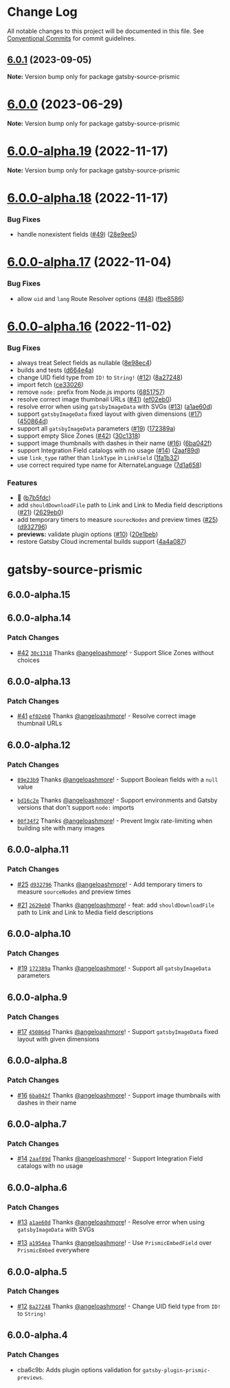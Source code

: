 # Change Log

All notable changes to this project will be documented in this file.
See [Conventional Commits](https://conventionalcommits.org) for commit guidelines.

## [6.0.1](https://github.com/prismicio-community/prismic-gatsby-early-access/compare/v6.0.0...v6.0.1) (2023-09-05)

**Note:** Version bump only for package gatsby-source-prismic





# [6.0.0](https://github.com/prismicio-community/prismic-gatsby-early-access/compare/v5.3.1...v6.0.0) (2023-06-29)

**Note:** Version bump only for package gatsby-source-prismic





# [6.0.0-alpha.19](https://github.com/prismicio-community/prismic-gatsby-early-access/compare/v6.0.0-alpha.18...v6.0.0-alpha.19) (2022-11-17)

**Note:** Version bump only for package gatsby-source-prismic





# [6.0.0-alpha.18](https://github.com/prismicio-community/prismic-gatsby-early-access/compare/v6.0.0-alpha.17...v6.0.0-alpha.18) (2022-11-17)

### Bug Fixes

- handle nonexistent fields ([#49](https://github.com/prismicio-community/prismic-gatsby-early-access/issues/49)) ([28e9ee5](https://github.com/prismicio-community/prismic-gatsby-early-access/commit/28e9ee551fa1a50b364d17dc19a7123c13b6971d))

# [6.0.0-alpha.17](https://github.com/prismicio-community/prismic-gatsby-early-access/compare/v6.0.0-alpha.16...v6.0.0-alpha.17) (2022-11-04)

### Bug Fixes

- allow `uid` and `lang` Route Resolver options ([#48](https://github.com/prismicio-community/prismic-gatsby-early-access/issues/48)) ([fbe8586](https://github.com/prismicio-community/prismic-gatsby-early-access/commit/fbe858663b17098c2305793b962ce45255c0cc18))

# [6.0.0-alpha.16](https://github.com/prismicio-community/prismic-gatsby-early-access/compare/v6.0.0-alpha.0...v6.0.0-alpha.16) (2022-11-02)

### Bug Fixes

- always treat Select fields as nullable ([8e98ec4](https://github.com/prismicio-community/prismic-gatsby-early-access/commit/8e98ec4df57a8cfb98a9365ecea0ba5c66a78128))
- builds and tests ([d664e4a](https://github.com/prismicio-community/prismic-gatsby-early-access/commit/d664e4acd50adc61a7671181d3daddbb623686df))
- change UID field type from `ID!` to `String!` ([#12](https://github.com/prismicio-community/prismic-gatsby-early-access/issues/12)) ([8a27248](https://github.com/prismicio-community/prismic-gatsby-early-access/commit/8a27248e4f82ab6d90b7980617e315ef3b3f0cb9))
- import fetch ([ce33026](https://github.com/prismicio-community/prismic-gatsby-early-access/commit/ce33026d379cee7145d5a482bebda185f74e4ef6))
- remove `node:` prefix from Node.js imports ([6851757](https://github.com/prismicio-community/prismic-gatsby-early-access/commit/6851757f4669bf6b385b84d99302b2d358d9461b))
- resolve correct image thumbnail URLs ([#41](https://github.com/prismicio-community/prismic-gatsby-early-access/issues/41)) ([ef02eb0](https://github.com/prismicio-community/prismic-gatsby-early-access/commit/ef02eb06294d2b5bd4a6ff20c54737600876edcc))
- resolve error when using `gatsbyImageData` with SVGs ([#13](https://github.com/prismicio-community/prismic-gatsby-early-access/issues/13)) ([a1ae60d](https://github.com/prismicio-community/prismic-gatsby-early-access/commit/a1ae60dec307f7017982adec228e2e4b539623cf))
- support `gatsbyImageData` fixed layout with given dimensions ([#17](https://github.com/prismicio-community/prismic-gatsby-early-access/issues/17)) ([450864d](https://github.com/prismicio-community/prismic-gatsby-early-access/commit/450864d085d14cf00f8f1985bebe43caf51175b0))
- support all `gatsbyImageData` parameters ([#19](https://github.com/prismicio-community/prismic-gatsby-early-access/issues/19)) ([172389a](https://github.com/prismicio-community/prismic-gatsby-early-access/commit/172389a752123738eb06cc33d8a8dd63467ce790))
- support empty Slice Zones ([#42](https://github.com/prismicio-community/prismic-gatsby-early-access/issues/42)) ([30c1318](https://github.com/prismicio-community/prismic-gatsby-early-access/commit/30c131860d7d72ddca467b11aa84f49f038c6e1e))
- support image thumbnails with dashes in their name ([#16](https://github.com/prismicio-community/prismic-gatsby-early-access/issues/16)) ([6ba042f](https://github.com/prismicio-community/prismic-gatsby-early-access/commit/6ba042fe33ec0678c04f69f70d5f20c1970fc7d3))
- support Integration Field catalogs with no usage ([#14](https://github.com/prismicio-community/prismic-gatsby-early-access/issues/14)) ([2aaf89d](https://github.com/prismicio-community/prismic-gatsby-early-access/commit/2aaf89d2816c244c1e44b261a94e5c420a0c8cbc))
- use `link_type` rather than `linkType` in `LinkField` ([1fa1b32](https://github.com/prismicio-community/prismic-gatsby-early-access/commit/1fa1b3284114f854b8e60fa1b29dcb6d5e1a8a56))
- use correct required type name for AlternateLanguage ([7d1a658](https://github.com/prismicio-community/prismic-gatsby-early-access/commit/7d1a65851571e95efde26cd75b7e5eaf8b3dbc70))

### Features

- 🍬 ([b7b5fdc](https://github.com/prismicio-community/prismic-gatsby-early-access/commit/b7b5fdc441672f08f4f3ec2d8654fd2610374132))
- add `shouldDownloadFile` path to Link and Link to Media field descriptions ([#21](https://github.com/prismicio-community/prismic-gatsby-early-access/issues/21)) ([2629eb0](https://github.com/prismicio-community/prismic-gatsby-early-access/commit/2629eb02e3b6ac6293b6c34bc2ea13f7a0b2a501))
- add temporary timers to measure `sourecNodes` and preview times ([#25](https://github.com/prismicio-community/prismic-gatsby-early-access/issues/25)) ([d932796](https://github.com/prismicio-community/prismic-gatsby-early-access/commit/d9327969bfd51ea975b9e611d4329cf2a39386dc))
- **previews:** validate plugin options ([#10](https://github.com/prismicio-community/prismic-gatsby-early-access/issues/10)) ([20e1beb](https://github.com/prismicio-community/prismic-gatsby-early-access/commit/20e1bebf34093e1add544ab090f1ed13475f5658))
- restore Gatsby Cloud incremental builds support ([4a4a087](https://github.com/prismicio-community/prismic-gatsby-early-access/commit/4a4a087b3b94b80a46b013dfc6d9a24f64611d7c))

# gatsby-source-prismic

## 6.0.0-alpha.15

## 6.0.0-alpha.14

### Patch Changes

- [#42](https://github.com/prismicio-community/prismic-gatsby-early-access/pull/42) [`30c1318`](https://github.com/prismicio-community/prismic-gatsby-early-access/commit/30c131860d7d72ddca467b11aa84f49f038c6e1e) Thanks [@angeloashmore](https://github.com/angeloashmore)! - Support Slice Zones without choices

## 6.0.0-alpha.13

### Patch Changes

- [#41](https://github.com/prismicio-community/prismic-gatsby-early-access/pull/41) [`ef02eb0`](https://github.com/prismicio-community/prismic-gatsby-early-access/commit/ef02eb06294d2b5bd4a6ff20c54737600876edcc) Thanks [@angeloashmore](https://github.com/angeloashmore)! - Resolve correct image thumbnail URLs

## 6.0.0-alpha.12

### Patch Changes

- [`89e23b9`](https://github.com/prismicio-community/prismic-gatsby-early-access/commit/89e23b95d6f729a5076ac7bcb78ba6f8018fec50) Thanks [@angeloashmore](https://github.com/angeloashmore)! - Support Boolean fields with a `null` value

* [`bd16c2e`](https://github.com/prismicio-community/prismic-gatsby-early-access/commit/bd16c2ef4a148afff8cec7935a43db24e9999d5e) Thanks [@angeloashmore](https://github.com/angeloashmore)! - Support environments and Gatsby versions that don't support `node:` imports

- [`00f34f2`](https://github.com/prismicio-community/prismic-gatsby-early-access/commit/00f34f2c851296d949bc511c42db631d78dbc302) Thanks [@angeloashmore](https://github.com/angeloashmore)! - Prevent Imgix rate-limiting when building site with many images

## 6.0.0-alpha.11

### Patch Changes

- [#25](https://github.com/prismicio-community/prismic-gatsby-early-access/pull/25) [`d932796`](https://github.com/prismicio-community/prismic-gatsby-early-access/commit/d9327969bfd51ea975b9e611d4329cf2a39386dc) Thanks [@angeloashmore](https://github.com/angeloashmore)! - Add temporary timers to measure `sourceNodes` and preview times

* [#21](https://github.com/prismicio-community/prismic-gatsby-early-access/pull/21) [`2629eb0`](https://github.com/prismicio-community/prismic-gatsby-early-access/commit/2629eb02e3b6ac6293b6c34bc2ea13f7a0b2a501) Thanks [@angeloashmore](https://github.com/angeloashmore)! - feat: add `shouldDownloadFile` path to Link and Link to Media field descriptions

## 6.0.0-alpha.10

### Patch Changes

- [#19](https://github.com/prismicio-community/prismic-gatsby-early-access/pull/19) [`172389a`](https://github.com/prismicio-community/prismic-gatsby-early-access/commit/172389a752123738eb06cc33d8a8dd63467ce790) Thanks [@angeloashmore](https://github.com/angeloashmore)! - Support all `gatsbyImageData` parameters

## 6.0.0-alpha.9

### Patch Changes

- [#17](https://github.com/prismicio-community/prismic-gatsby-early-access/pull/17) [`450864d`](https://github.com/prismicio-community/prismic-gatsby-early-access/commit/450864d085d14cf00f8f1985bebe43caf51175b0) Thanks [@angeloashmore](https://github.com/angeloashmore)! - Support `gatsbyImageData` fixed layout with given dimensions

## 6.0.0-alpha.8

### Patch Changes

- [#16](https://github.com/prismicio-community/prismic-gatsby-early-access/pull/16) [`6ba042f`](https://github.com/prismicio-community/prismic-gatsby-early-access/commit/6ba042fe33ec0678c04f69f70d5f20c1970fc7d3) Thanks [@angeloashmore](https://github.com/angeloashmore)! - Support image thumbnails with dashes in their name

## 6.0.0-alpha.7

### Patch Changes

- [#14](https://github.com/prismicio-community/prismic-gatsby-early-access/pull/14) [`2aaf89d`](https://github.com/prismicio-community/prismic-gatsby-early-access/commit/2aaf89d2816c244c1e44b261a94e5c420a0c8cbc) Thanks [@angeloashmore](https://github.com/angeloashmore)! - Support Integration Field catalogs with no usage

## 6.0.0-alpha.6

### Patch Changes

- [#13](https://github.com/prismicio-community/prismic-gatsby-early-access/pull/13) [`a1ae60d`](https://github.com/prismicio-community/prismic-gatsby-early-access/commit/a1ae60dec307f7017982adec228e2e4b539623cf) Thanks [@angeloashmore](https://github.com/angeloashmore)! - Resolve error when using `gatsbyImageData` with SVGs

* [#13](https://github.com/prismicio-community/prismic-gatsby-early-access/pull/13) [`a1954ea`](https://github.com/prismicio-community/prismic-gatsby-early-access/commit/a1954ea20bee0e8a596a822938740a71445dede6) Thanks [@angeloashmore](https://github.com/angeloashmore)! - Use `PrismicEmbedField` over `PrismicEmbed` everywhere

## 6.0.0-alpha.5

### Patch Changes

- [#12](https://github.com/prismicio-community/prismic-gatsby-early-access/pull/12) [`8a27248`](https://github.com/prismicio-community/prismic-gatsby-early-access/commit/8a27248e4f82ab6d90b7980617e315ef3b3f0cb9) Thanks [@angeloashmore](https://github.com/angeloashmore)! - Change UID field type from `ID!` to `String!`

## 6.0.0-alpha.4

### Patch Changes

- cba6c9b: Adds plugin options validation for `gatsby-plugin-prismic-previews`.
